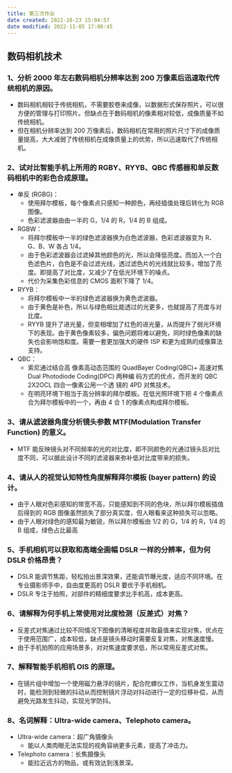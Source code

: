 ```yaml
---
title: 第三次作业
date created: 2022-10-23 15:04:57
date modified: 2022-11-05 17:06:45
---
```


## 数码相机技术

### 1、分析 2000 年左右数码相机分辨率达到 200 万像素后迅速取代传统相机的原因。

- 数码相机相较于传统相机，不需要胶卷来成像，以数据形式保存照片，可以很方便的管理与打印照片。但缺点在于数码相机的像素相对较低，成像质量不如传统相机。
- 但在相机分辨率达到 200 万像素后，数码相机在常用的照片尺寸下的成像质量提高，大大减弱了传统相机在成像质量上的优势，所以迅速取代了传统相机。

### 2、试对比智能手机上所用的 RGBY、RYYB、QBC 传感器和单反数码相机中的彩色合成原理。

- 单反 (RGBG)：
	- 使用拜尔模板，每个像素点只感知一种颜色，再经插值处理后转化为 RGB 图像。
	- 色彩滤波器由由一半的 G，1/4 的 R，1/4 的 B 组成。
- RGBW：
	- 将拜尔模板中一半的绿色滤波器换为白色滤波器，色彩滤波器变为 R、G、B、W 各占 1/4。
	- 由于色彩滤波器会过滤掉其他颜色的光，所以会降低亮度。而加入一个白色滤色片，白色是不会过滤光线，透过滤色片的光线就比较多，增加了亮度。即提高了对比度，又减少了在低光环境下的噪点。
	- 代价为采集色彩信息的 CMOS 面积下降了 1/4。
- RYYB：
	- 将拜尔模板中一半的绿色滤波器换为黄色滤波器。
	- 由于黄色是补色，所以与绿色相比能透过的光更多，也就提高了亮度与对比度。
	- RYYB 提升了进光量，但变相增加了红色的进光量，从而提升了弱光环境下的表现。由于黄色像素较多，偏色问题将难以避免，同时绿色像素的缺失也会影响饱和度。需要一套更加强大的硬件 ISP 和更为成熟的成像算法支持。
- QBC：
	- 索尼通过结合高 像素高动态范围的 QuadBayer Coding(QBC)+ 高速对焦 Dual Photodiode Coding(DPC) 两种编 码方式的优点，而开发的 QBC 2X2OCL 四合一像素公用一个透 镜的 4PD 对焦技术。
	- 在明亮环境下相当于高分辨率的拜尔模板。在低光照环境下把 4 个像素点合为拜尔模板中的一个，再由 4 合 1 的像素点构成拜尔模板。

### 3、请从滤波器角度分析镜头参数 MTF(Modulation Transfer Function) 的意义。

- MTF 能反映镜头对不同频率的光的对比度，即不同颜色的光通过镜头后对比度不同，可以据此设计不同的滤波器来弥补低对比度带来的损失。

### 4、请从人的视觉认知特性角度解释拜尔模板 (bayer pattern) 的设计。

- 由于人眼对色彩感知的带宽不高，只能感知到不同的色块，所以拜尔模板插值后得到的 RGB 图像虽然损失了部分真实度，但人眼看来这种损失可以忽略。
- 由于人眼对绿色的感知最为敏锐，所以拜尔模板由 1/2 的 G，1/4 的 R，1/4 的 B 组成，绿色占比最高

### 5、手机相机可以获取和高端全画幅 DSLR 一样的分辨率，但为何 DSLR 价格昂贵？

- DSLR 能调节焦距，轻松拍出景深效果，还能调节曝光度，适应不同环境。在专业摄影师手中，自由度更高的 DSLR 要优于手机相机。
- DSLR 专注于拍照，对部件的精细度要求比手机高，成本更高。

### 6、请解释为何手机上常使用对比度检测（反差式）对焦？

- 反差式对焦通过比较不同情况下图像的清晰程度并取最值来实现对焦，优点在于使用范围广，成本较低，缺点是镜头移动时需要反复对焦，对焦速度慢。
- 由于手机拍照的应用场景多，对对焦速度要求低，所以常用反差式对焦。

### 7、解释智能手机相机 OIS 的原理。

- 在镜片组中增加一个使用磁力悬浮的镜片，配合陀螺仪工作，当机身发生震动时，能检测到轻微的抖动从而控制镜片浮动对抖动进行一定的位移补偿，从而避免光路发生抖动，实现光学防抖。

### 8、名词解释：Ultra-wide camera、Telephoto camera。

- Ultra-wide camera：超广角摄像头
	- 能以人类肉眼无法实现的视角容纳更多元素，提高了冲击力。
- Telephoto camera：长焦摄像头
	- 能拉近远方的物品，或有效达到浅景深。
